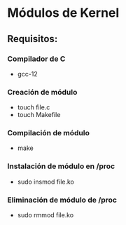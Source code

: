 # Módulos de Kernel

## Requisitos:
### Compilador de C
- gcc-12

### Creación de módulo
- touch file.c
- touch Makefile

### Compilación de módulo
- make

### Instalación de módulo en /proc
- sudo insmod file.ko

### Eliminación de módulo de /proc
- sudo rmmod file.ko
